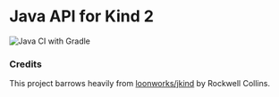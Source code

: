 # Java API for Kind 2
![Java CI with Gradle](https://github.com/kind2-mc/kind2-java-api/workflows/Java%20CI%20with%20Gradle/badge.svg?branch=master)

### Credits
This project barrows heavily from [loonworks/jkind](https://github.com/loonwerks/jkind) by Rockwell Collins.
